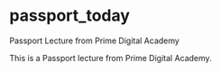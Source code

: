 # passport_today
Passport Lecture from Prime Digital Academy

This is a Passport lecture from Prime Digital Academy.

